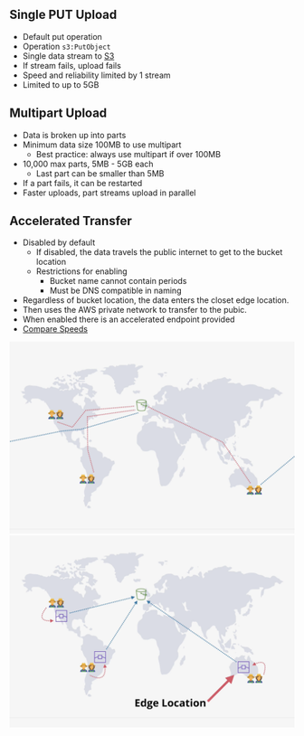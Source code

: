 ## Single PUT Upload
- Default put operation
- Operation `s3:PutObject`
- Single data stream to [S3](S3.md)
- If stream fails, upload fails
- Speed and reliability limited by 1 stream
- Limited to up to 5GB

## Multipart Upload
- Data is broken up into parts
- Minimum data size 100MB to use multipart
	- Best practice: always use multipart if over 100MB
- 10,000 max parts, 5MB - 5GB each
	- Last part can be smaller than 5MB
- If a part fails, it can be restarted
- Faster uploads, part streams upload in parallel

## Accelerated Transfer
- Disabled by default
	- If disabled, the data travels the public internet to get to the bucket location
	- Restrictions for enabling
		- Bucket name cannot contain periods
		- Must be DNS compatible in naming
- Regardless of bucket location, the data enters the closet edge location.
- Then uses the AWS private network to transfer to the pubic.
- When enabled there is an accelerated endpoint provided
- [Compare Speeds](http://s3-accelerate-speedtest.s3-accelerate.amazonaws.com/en/accelerate-speed-comparsion.html)

![Pasted image 20250211204734.png](_atts/Pasted%20image%2020250211204734.png)
![Pasted image 20250211204649.png](_atts/Pasted%20image%2020250211204649.png)